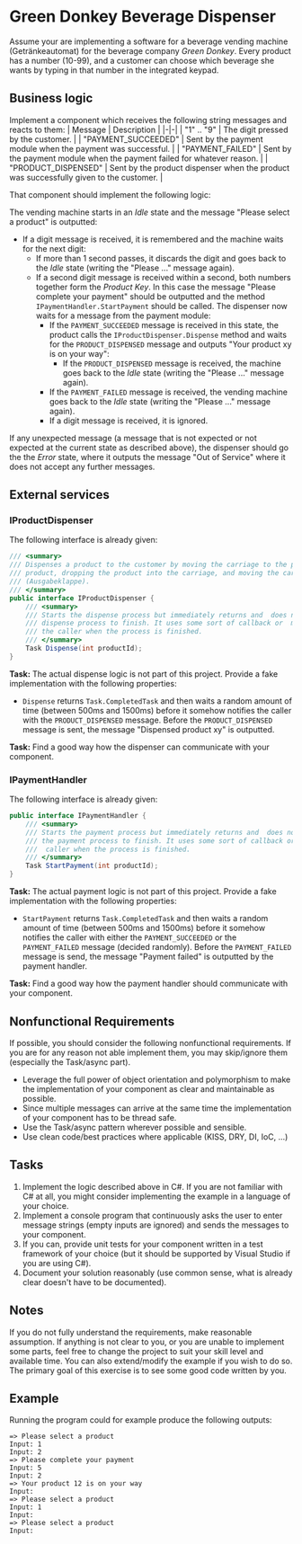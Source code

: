 # Green Donkey Beverage Dispenser

Assume your are implementing a software for a beverage vending machine (Getränkeautomat) for the beverage company *Green Donkey*. Every product has a number (10-99), and a customer can choose which beverage she wants by typing in that number in the integrated keypad.

## Business logic

Implement a component which receives the following string messages and reacts to them:
| Message | Description |
|-|-|
| "1" .. "9" | The digit pressed by the customer. |
| "PAYMENT_SUCCEEDED" | Sent by the payment module when the payment was successful. |
| "PAYMENT_FAILED" | Sent by the payment module when the payment failed for whatever reason. |
| "PRODUCT_DISPENSED" | Sent by the product dispenser when the product was successfully given to the customer. |

That component should implement the following logic:

The vending machine starts in an *Idle* state and the message "Please select a product" is outputted:
* If a digit message is received, it is remembered and the machine waits for the next digit:
    * If more than 1 second passes, it discards the digit and goes back to the *Idle* state (writing the "Please ..." message again).
    * If a second digit message is received within a second, both numbers together form the *Product Key*. In this case the message "Please complete your payment" should be outputted and the method `IPaymentHandler.StartPayment` should be called. The dispenser now waits for a message from the payment module:
        * If the `PAYMENT_SUCCEEDED` message is received in this state, the product calls the `IProductDispenser.Dispense` method and waits for the `PRODUCT_DISPENSED` message and outputs "Your product xy is on your way":
            * If the `PRODUCT_DISPENSED` message is received, the machine goes back to the *Idle* state (writing the "Please ..." message again).
        * If the `PAYMENT_FAILED` message is received, the vending machine goes back to the *Idle* state (writing the "Please ..." message again).
        * If a digit message is received, it is ignored.

If any unexpected message (a message that is not expected or not expected at the current state as described above), the dispenser should go the the *Error* state, where it outputs the message "Out of Service" where it does not accept any further messages.

## External services

### IProductDispenser

The following interface is already given:

```csharp
/// <summary>
/// Dispenses a product to the customer by moving the carriage to the position of the 
/// product, dropping the product into the carriage, and moving the carriage to the hatch
/// (Ausgabeklappe).
/// </summary>
public interface IProductDispenser {
    /// <summary>
    /// Starts the dispense process but immediately returns and  does not wait for the 
    /// dispense process to finish. It uses some sort of callback or  messaging to notify 
    /// the caller when the process is finished.
    /// </summary>
    Task Dispense(int productId);
}
```

**Task:** The actual dispense logic is not part of this project. Provide a fake implementation with the following properties:
* `Dispense` returns `Task.CompletedTask` and then waits a random amount of time (between 500ms and 1500ms) before it somehow notifies the caller with the `PRODUCT_DISPENSED` message. Before the `PRODUCT_DISPENSED` message is sent, the message "Dispensed product xy" is outputted.


**Task:** Find a good way how the dispenser can communicate with your component.

### IPaymentHandler

The following interface is already given:

```csharp
public interface IPaymentHandler {
    /// <summary>
    /// Starts the payment process but immediately returns and  does not wait for the 
    /// the payment process to finish. It uses some sort of callback or messaging to notify the
    ///  caller when the process is finished.
    /// </summary>
    Task StartPayment(int productId);
}
```

**Task:** The actual payment logic is not part of this project. Provide a fake implementation with the following properties:
* `StartPayment` returns `Task.CompletedTask` and then waits a random amount of time (between 500ms and 1500ms) before it somehow notifies the caller with either the `PAYMENT_SUCCEEDED` or the `PAYMENT_FAILED` message (decided randomly). Before the `PAYMENT_FAILED` message is send, the message "Payment failed" is outputted by the payment handler.


**Task:** Find a good way how the payment handler should communicate with your component.

## Nonfunctional Requirements

If possible, you should consider the following nonfunctional requirements. If you are for any reason not able implement them, you may skip/ignore them (especially the Task/async part).

* Leverage the full power of object orientation and polymorphism to make the implementation of your component as clear and maintainable as possible.
* Since multiple messages can arrive at the same time the implementation of your component has to be thread safe.
* Use the Task/async pattern wherever possible and sensible.
* Use clean code/best practices where applicable (KISS, DRY, DI, IoC, ...)

## Tasks

1. Implement the logic described above in C#. If you are not familiar with C# at all, you might consider implementing the example in a language of your choice. 
1. Implement a console program that continuously asks the user to enter message strings (empty inputs are ignored) and sends the messages to your component.
1. If you can, provide unit tests for your component written in a test framework of your choice (but it should be supported by Visual Studio if you are using C#).
1. Document your solution reasonably (use common sense, what is already clear doesn't have to be documented).

## Notes

If you do not fully understand the requirements, make reasonable assumption. If anything is not clear to you, or you are unable to implement some parts, feel free to change the project to suit your skill level and available time. You can also extend/modify the example if you wish to do so. The primary goal of this exercise is to see some good code written by you.

## Example

Running the program could for example produce the following outputs:

```
=> Please select a product
Input: 1
Input: 2
=> Please complete your payment
Input: 5
Input: 2
=> Your product 12 is on your way
Input: 
=> Please select a product
Input: 1
Input: 
=> Please select a product
Input: 
```
